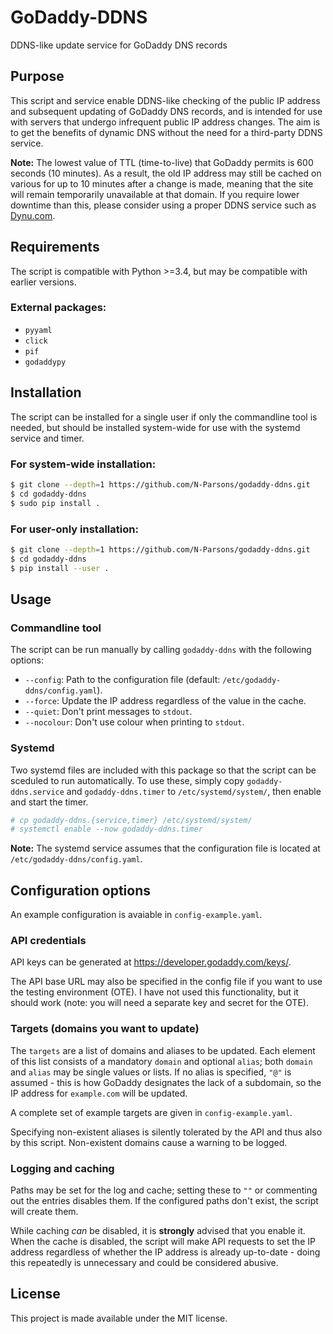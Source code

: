 # GoDaddy-DDNS
DDNS-like update service for GoDaddy DNS records


## Purpose

This script and service enable DDNS-like checking of the public IP address and subsequent updating of GoDaddy DNS records, and is intended for use with servers that undergo infrequent public IP address changes. The aim is to get the benefits of dynamic DNS without the need for a third-party DDNS service.

**Note:** The lowest value of TTL (time-to-live) that GoDaddy permits is 600 seconds (10 minutes). As a result, the old IP address may still be cached on various for up to 10 minutes after a change is made, meaning that the site will remain temporarily unavailable at that domain. If you require lower downtime than this, please consider using a proper DDNS service such as [Dynu.com](https://dynu.com).


## Requirements

The script is compatible with Python >=3.4, but may be compatible with earlier versions.

### External packages:
 - `pyyaml`
 - `click`
 - `pif`
 - `godaddypy`


## Installation

The script can be installed for a single user if only the commandline tool is needed, but should be installed system-wide for use with the systemd service and timer.

### For system-wide installation:

```sh
$ git clone --depth=1 https://github.com/N-Parsons/godaddy-ddns.git
$ cd godaddy-ddns
$ sudo pip install .
```

### For user-only installation:

```sh
$ git clone --depth=1 https://github.com/N-Parsons/godaddy-ddns.git
$ cd godaddy-ddns
$ pip install --user .
```


## Usage

### Commandline tool

The script can be run manually by calling `godaddy-ddns` with the following options:

- `--config`: Path to the configuration file (default: `/etc/godaddy-ddns/config.yaml`).
- `--force`: Update the IP address regardless of the value in the cache.
- `--quiet`: Don't print messages to `stdout`.
- `--nocolour`: Don't use colour when printing to `stdout`.

### Systemd

Two systemd files are included with this package so that the script can be sceduled to run automatically. To use these, simply copy `godaddy-ddns.service` and `godaddy-ddns.timer` to `/etc/systemd/system/`, then enable and start the timer.

```sh
# cp godaddy-ddns.{service,timer} /etc/systemd/system/
# systemctl enable --now godaddy-ddns.timer
```

**Note:** The systemd service assumes that the configuration file is located at `/etc/godaddy-ddns/config.yaml`.


## Configuration options

An example configuration is avaiable in `config-example.yaml`.

### API credentials

API keys can be generated at <https://developer.godaddy.com/keys/>.

The API base URL may also be specified in the config file if you want to use the testing environment (OTE). I have not used this functionality, but it should work (note: you will need a separate key and secret for the OTE).

### Targets (domains you want to update)

The `targets` are a list of domains and aliases to be updated. Each element of this list consists of a mandatory `domain` and optional `alias`; both `domain` and `alias` may be single values or lists. If no alias is specified, `"@"` is assumed - this is how GoDaddy designates the lack of a subdomain, so the IP address for `example.com` will be updated.

A complete set of example targets are given in `config-example.yaml`.

Specifying non-existent aliases is silently tolerated by the API and thus also by this script. Non-existent domains cause a warning to be logged.

### Logging and caching

Paths may be set for the log and cache; setting these to `""` or commenting out the entries disables them. If the configured paths don't exist, the script will create them.

While caching *can* be disabled, it is **strongly** advised that you enable it. When the cache is disabled, the script will make API requests to set the IP address regardless of whether the IP address is already up-to-date - doing this repeatedly is unnecessary and could be considered abusive.


## License

This project is made available under the MIT license.

